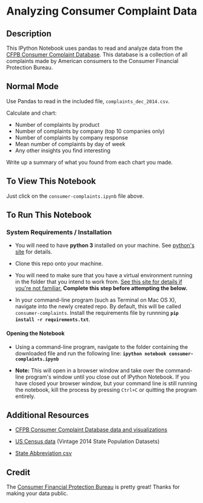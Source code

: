 # Analyzing Consumer Complaint Data

## Description

This IPython Notebook uses pandas to read and analyze data from the [CFPB Consumer Complaint
Database](http://www.consumerfinance.gov/complaintdatabase/). This database is
a collection of all complaints made by American consumers to the Consumer
Financial Protection Bureau.

## Normal Mode

Use Pandas to read in the included file, `complaints_dec_2014.csv`.

Calculate and chart:

* Number of complaints by product
* Number of complaints by company (top 10 companies only)
* Number of complaints by company response
* Mean number of complaints by day of week
* Any other insights you find interesting

Write up a summary of what you found from each chart you made.

<!-- ## Hard Mode

In addition to the requirements from **Normal Mode**:

* Combine the complaints data with US population by state data (find this
  yourself) and then chart the frequency of complaints by state per capita.
* Find statistically significant outliers of complaints by ZIP code. Look these
  up to see if there's a possible reason (military bases are often surrounded
  by predatory lending companies, for example.)

## Nightmare Mode

In addition to the requirements from **Hard Mode**:

* Take the frequency of complaints by state per capita and then make a chart
  of the US, with frequency of complaints matched to a scale of lighter color
  (low frequency) to darker color (high frequency), with a legend. -->

## To View This Notebook
Just click on the `consumer-complaints.ipynb` file above.

## To Run This Notebook
### System Requirements / Installation

* You will need to have **python&nbsp;3** installed on your machine. See [python's site](https://www.python.org/) for details.

* Clone this repo onto your machine.

* You will need to make sure that you have a virtual environment running in the folder that you intend to work from. [See this site for details if you're not familiar.](http://docs.python-guide.org/en/latest/dev/virtualenvs/) **Complete this step before attempting the below.**

* In your command-line program (such as Terminal on Mac&nbsp;OS&nbsp;X), navigate into the newly created repo. By default, this will be called `consumer-complaints`. Install the requirements file by runnning **`pip install -r requirements.txt`**.

#### Opening the Notebook
* Using a command-line program, navigate to the folder containing the downloaded file and run the following line: **`ipython notebook consumer-complaints.ipynb`**

* **Note:** This will open in a browser window and take over the command-line program's window until you close out of IPython Notebook. If you have closed your browser window, but your command line is still running the notebook, kill the process by pressing `Ctrl+C` or quitting the program entirely.

## Additional Resources

* [CFPB Consumer Complaint Database data and visualizations](http://www.consumerfinance.gov/complaintdatabase/)

* [US Census data](https://www.census.gov/popest/data/datasets.html) (Vintage 2014 State Population Datasets)

* [State Abbreviation csv](http://www.fonz.net/blog/archives/2008/04/06/csv-of-states-and-state-abbreviations/)

## Credit

The [Consumer Financial Protection Bureau](http://www.consumerfinance.gov/) is
pretty great! Thanks for making your data public.
